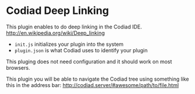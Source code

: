 # Codiad Deep Linking

This plugin enables to do deep linking in the Codiad IDE.
http://en.wikipedia.org/wiki/Deep_linking

* `init.js` initializes your plugin into the system
* `plugin.json` is what Codiad uses to identify your plugin

This pluging does not need configuration and it should work on most browsers.

This plugin you will be able to navigate the Codiad tree using something like this in the address bar:
http://codiad.server/#awesome/path/to/file.html
